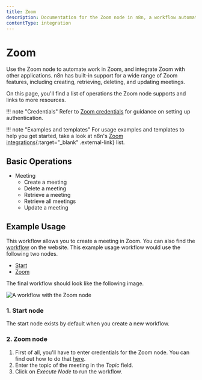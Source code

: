 ```yaml
---
title: Zoom
description: Documentation for the Zoom node in n8n, a workflow automation platform. Includes details of operations and configuration, and links to examples and credentials information.
contentType: integration
---
```


# Zoom

Use the Zoom node to automate work in Zoom, and integrate Zoom with other applications. n8n has built-in support for a wide range of Zoom features, including creating, retrieving, deleting, and updating meetings. 

On this page, you'll find a list of operations the Zoom node supports and links to more resources.

!!! note "Credentials"
    Refer to [Zoom credentials](/integrations/builtin/credentials/zoom/) for guidance on setting up authentication. 

!!! note "Examples and templates"
    For usage examples and templates to help you get started, take a look at n8n's [Zoom integrations](https://n8n.io/integrations/zoom/){:target="_blank" .external-link} list.


## Basic Operations

* Meeting
    * Create a meeting
    * Delete a meeting
    * Retrieve a meeting
    * Retrieve all meetings
    * Update a meeting

## Example Usage

This workflow allows you to create a meeting in Zoom. You can also find the [workflow](https://n8n.io/workflows/453) on the website. This example usage workflow would use the following two nodes.
- [Start](/integrations/builtin/core-nodes/n8n-nodes-base.start/)
- [Zoom]()

The final workflow should look like the following image.

![A workflow with the Zoom node](/_images/integrations/builtin/app-nodes/zoom/workflow.png)

### 1. Start node

The start node exists by default when you create a new workflow.

### 2. Zoom node

1. First of all, you'll have to enter credentials for the Zoom node. You can find out how to do that [here](/integrations/builtin/credentials/zoom/).
2. Enter the topic of the meeting in the *Topic* field.
3. Click on *Execute Node* to run the workflow.

